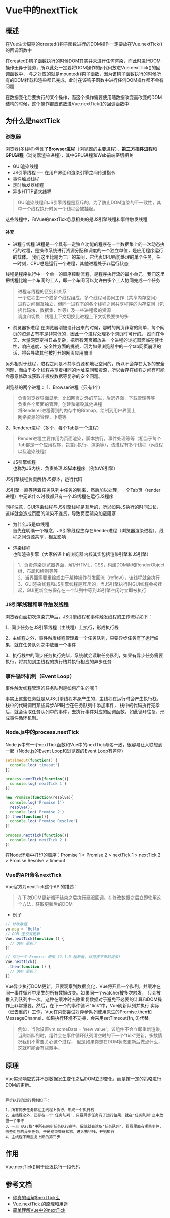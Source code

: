 # Vue中的nextTick
## 概述
在Vue生命周期的created()钩子函数进行的DOM操作一定要放在Vue.nextTick()的回调函数中

在created()钩子函数执行的时候DOM其实并未进行任何渲染，而此时进行DOM操作无异于徒劳，所以此处一定要将DOM操作的js代码放进Vue.nextTick()的回调函数中，
与之对应的就是mounted()钩子函数，因为该钩子函数执行的时候所有的DOM挂载和渲染都已完成，此时在该钩子函数中进行任何DOM操作都不会有问题

在数据变化后要执行的某个操作，而这个操作需要使用随数据改变而改变的DOM结构的时候，这个操作都应该放进Vue.nextTick()的回调函数中

## 为什么是nextTick
### 浏览器
浏览器(多线程)包含了**Browser进程**（浏览器的主要进程）、**第三方插件进程**和**GPU进程**（浏览器渲染进程），其中GPU进程和Web前端密切相关
* GUI渲染线程
* JS引擎线程 --- 在用户界面和渲染引擎之间传送指令
* 事件触发线程
* 定时触发器线程
* 异步HTTP请求线程

>GUI渲染线程和JS引擎线程是互斥的，为了防止DOM渲染的不一致性，其中一个线程执行时另一个线程会被挂起。

这些线程中，和Vue的nextTick息息相关的是JS引擎线程和事件触发线程

#### 补充
* 进程与线程
进程是一个具有一定独立功能的程序在一个数据集上的一次动态执行的过程，是操作系统进行资源分配和调度的一个独立单位，是应用程序运行的载体。
我们这里比喻为工厂的车间，它代表CPU所能处理的单个任务，任一时刻，CPU总是运行一个进程，其他进程处于非运行状态

线程是程序执行中一个单一的顺序控制流程，是程序执行流的最小单元。我们这里把线程比喻一个车间的工人，即一个车间可以允许由多个工人协同完成一个任务

>进程与线程的区别和关系<br>
一个进程由一个或多个线程组成，多个线程可协同工作（共享内存空间）<br>
进程之间相互独立，但同一进程下的各个线程之间共享程序的内存空间（包括代码块、数据集、堆等）及一些进程级的资源<br>
调度和切换：线程上下文切换比进程上下文切换要快的多

* 浏览器多进程
在浏览器刚被设计出来的时候，那时的网页非常的简单，每个网页的资源占有率是非常低的，因此一个进程处理多个网页时可行的。
然而在今天，大量网页变得日益复杂，把所有网页都放进一个进程的浏览器面临在健壮性，响应速度，安全性方面的挑战，因为如果浏览器中的一个tab网页崩溃的话，将会导致其他被打开的网页应用崩溃

另外相对于线程，进程之间是不共享资源和地址空间的，所以不会存在太多的安全问题，而由于多个线程共享着相同的地址空间和资源，所以会存在线程之间有可能会恶意修改或获取非授权数据等复杂的安全问题。

浏览器的两个进程：
1、Browser进程（只有1个）
>负责浏览器界面显示，比如网页之外的前进，后退界面，下载管理等等<br>
负责各个页面的管理，创建和销毁其他进程<br>
将Renderer进程得到的内存中的Bitmap，绘制到用户界面上<br>
网络资源的管理，下载等

2、Renderer进程（多个，每个Tab是一个进程）
>Render进程主要作用为页面渲染，脚本执行，事件处理等等（相当于每个Tab都是一个应用程序，包含js执行、渲染等），该进程有多个线程（js线程以及渲染线程）

* JS引擎线程<br>
也称为JS内核，负责处理JS脚本程序（例如V8引擎）

JS引擎线程负责解析JS脚本，运行代码

JS引擎一直等待着任务队列中任务的到来，然后加以处理，一个Tab页（render进程）中无论什么时候都只有一个JS线程在运行JS程序

同样注意，GUI渲染线程与JS引擎线程是互斥的，所以如果JS执行的时间过长，这样就会造成页面的渲染不连贯，导致页面渲染加载阻塞


* 为什么JS是单线程<br>
首先在明确一个概念，JS引擎线程生存在Render进程（浏览器渲染进程），线程之间资源共享，相互影响


* 渲染线程<br>
也叫渲染引擎（大家俗语上的浏览器内核其实包括渲染引擎和JS引擎）

>1、负责渲染浏览器界面，解析HTML，CSS，构建DOM树和RenderObject树，布局和绘制等等<br>
2、当界面需要重绘或由于某种操作引发回流（reflow），该线程就会执行<br>
3、GUI渲染线程和JS引擎线程是互斥的，当JS引擎执行时GUI线程会被挂起，GUI更新会被保存在一个队列中等到JS引擎空闲时立即被执行

### JS引擎线程和事件触发线程
浏览器页面初次渲染完毕后，JS引擎线程和事件触发线程的工作流程如下：

1、同步任务在JS引擎线程（主线程）上执行，形成执行栈

2、主线程之外，事件触发线程管理着一个任务队列，只要异步任务有了运行结果，就在任务队列之中放置一个事件

3、执行栈中的同步任务执行完毕，系统就会读取任务队列，如果有异步任务需要执行，将其加到主线程的执行栈并执行相应的异步任务

### 事件循环机制（Event Loop）

事件触发线程管理的任务队列是如何产生的呢？

事实上这些任务就是从JS引擎线程本身产生的，主线程在运行时会产生执行栈，栈中的代码调用某些异步API时会在任务队列中添加事件，
栈中的代码执行完毕后，就会读取任务队列中的事件，去执行事件对应的回调函数，如此循环往复，形成事件循环机制。

### Node.js中的process.nextTick
Node.js中有一个nextTick函数和Vue中的nextTick命名一致，很容易让人联想到一起（Node.js的Event Loop和浏览器的Event Loop有差异）

```js
setTimeout(function() {
  console.log('timeout')
})

process.nextTick(function(){
  console.log('nextTick 1')
})

new Promise(function(resolve){
  console.log('Promise 1')
  resolve();
  console.log('Promise 2')
}).then(function(){
  console.log('Promise Resolve')
})

process.nextTick(function(){
  console.log('nextTick 2')
})
```
在Node环境中打印的顺序：Promise 1 > Promise 2 > nextTick 1 > nextTick 2 > Promise Resolve > timeout

### Vue的API命名nextTick
Vue官方对nextTick这个API的描述：<br>
>在下次DOM更新循环结束之后执行延迟回调。在修改数据之后立即使用这个方法，获取更新后的DOM

* 例子
```javascript
// 修改数据
vm.msg = 'Hello'
// DOM 还没有更新
Vue.nextTick(function () {
  // DOM 更新了
})

// 作为一个 Promise 使用 (2.1.0 起新增，详见接下来的提示)
Vue.nextTick()
 .then(function () {
  // DOM 更新了
})
```

Vue异步执行DOM更新，只要观察到数据变化，Vue将开启一个队列，并缓冲在同一事件循环中发生的所有数据改变。如果同一个watcher被多次触发，
只会被推入到队列中一次。这种在缓冲时去除重复数据对于避免不必要的计算和DOM操作上非常重要。然后，在下一个的事件循环"tick"中，Vue刷新队列并执行
实际（已去重的）工作，Vue在内部尝试对异步队列使用原生的Promise.then和MessageChannel，如果执行环境不支持，会采用setTimeout(fn, 0)代替。

>例如：当你设置vm.someData = 'new value'，该组件不会立即重新渲染，当刷新队列时，组件会在事件循环队列清空时的下一个"tick"更新，多数情况我们不需要关心这个过程，
但是如果你想在DOM状态更新后做点什么，这就可能会有些棘手。

## 原理

Vue实现响应式并不是数据发生变化之后DOM立即变化，而是按一定的策略进行DOM的更新。
```$xlst

异步执行的运行机制如下：

1、所有同步任务都在主线程上执行，形成一个执行栈
2、主线程之外，还存在一个'任务队列'，只要异步任务有了运行结果，就在'任务队列'之中放置一个事件
3、一旦'执行栈'中所有同步任务执行完毕，系统就会读取'任务队列'，看看里面有哪些事件，哪些对应的异步任务，于是结束等待状态，进入执行栈，开始执行
4、主线程不断重复上面的第三步

```
## 作用

Vue.nextTick()用于延迟执行一段代码

## 参考文档

* [你真的理解$nextTick么](https://juejin.im/post/5cd9854b5188252035420a13)
* [Vue.nextTick 的原理和用途](https://segmentfault.com/a/1190000012861862)
* [简单理解Vue中的nextTick](https://juejin.im/post/6844903557372575752)
